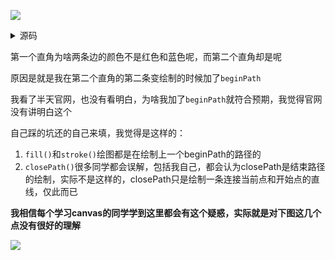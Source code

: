 ![](https://user-gold-cdn.xitu.io/2020/3/1/170941f89c5aa8fd?w=1694&h=1506&f=png&s=266838)
<details>
    <summary>源码</summary>
    const ele = document.querySelector('#smile')
    const ctx = ele.getContext('2d');

    ctx.beginPath();
    ctx.moveTo(10, 10);
    ctx.strokeStyle = 'red';
    ctx.lineTo(10, 50);
    ctx.closePath();
    ctx.stroke();
    ctx.strokeStyle = 'blue';
    ctx.moveTo(10, 50);
    ctx.lineTo(60, 50);
    ctx.closePath();
    ctx.stroke();
    
    ctx.beginPath();
    ctx.moveTo(10, 70);
    ctx.strokeStyle = 'red';
    ctx.lineTo(10, 120);
    ctx.closePath();
    ctx.stroke();
    ctx.beginPath();
    ctx.strokeStyle = 'blue';
    ctx.moveTo(10, 120);
    ctx.lineTo(100, 120);
    ctx.closePath();
    ctx.stroke();
</details>




第一个直角为啥两条边的颜色不是红色和蓝色呢，而第二个直角却是呢

原因是就是我在第二个直角的第二条变绘制的时候加了`beginPath`

我看了半天官网，也没有看明白，为啥我加了`beginPath`就符合预期，我觉得官网没有讲明白这个

自己踩的坑还的自己来填，我觉得是这样的：
1. `fill()`和`stroke()`绘图都是在绘制上一个beginPath的路径的
2. `closePath()`很多同学都会误解，包括我自己，都会认为closePath是结束路径的绘制，实际不是这样的，closePath只是绘制一条连接当前点和开始点的直线，仅此而已

**我相信每个学习canvas的同学学到这里都会有这个疑惑，实际就是对下图这几个点没有很好的理解**

![](https://user-gold-cdn.xitu.io/2020/3/1/170942bf56c880a4?w=1840&h=1618&f=png&s=333123)